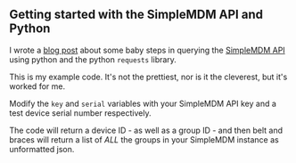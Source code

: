 Getting started with the SimpleMDM API and Python
----

I wrote a [blog post]() about some baby steps in querying the [SimpleMDM API](https://simplemdm.com/docs/api/) using python and the python `requests` library.

This is my example code. It's not the prettiest, nor is it the cleverest, but it's worked for me.

Modify the `key` and `serial` variables with your SimpleMDM API key and a test device serial number respectively.

The code will return a device ID - as well as a group ID - and then belt and braces will return a list of *ALL* the groups in your SimpleMDM instance as unformatted json.
